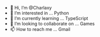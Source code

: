 - 👋 Hi, I’m @Charlaxy
- 👀 I’m interested in ... Python
- 🌱 I’m currently learning ... TypeScript 
- 💞️ I’m looking to collaborate on ... Games
- 📫 How to reach me ... Gmail

<!---
Charlaxy/Charlaxy is a ✨ special ✨ repository because its `README.md` (this file) appears on your GitHub profile.
You can click the Preview link to take a look at your changes.
--->
